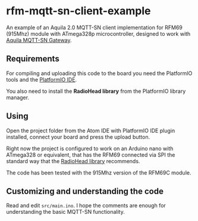 # rfm-mqtt-sn-client-example

An example of an Aquila 2.0 MQTT-SN client implementation for RFM69 (915Mhz) module with ATmega328p microcontroller, designed to work with [Aquila MQTT-SN Gateway](https://github.com/Rodmg/aquila-mqtt-sn-gateway).

## Requirements

For compiling and uploading this code to the board you need the PlatformIO tools and the [PlatformIO IDE](http://platformio.org/get-started).

You also need to install the **RadioHead library** from the PlatformIO library manager.

## Using

Open the project folder from the Atom IDE with PlatformIO IDE plugin installed, connect your board and press the upload button.

Right now the project is configured to work on an Arduino nano with ATmega328 or equivalent, that has the RFM69 connected via SPI the standard way that the [RadioHead library](http://www.airspayce.com/mikem/arduino/RadioHead/) recommends.

The code has been tested with the 915Mhz version of the RFM69C module.

## Customizing and understanding the code

Read and edit ``src/main.ino``. I hope the comments are enough for understanding the basic MQTT-SN functionality.
